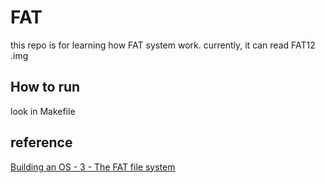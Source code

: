 # FAT

this repo is for learning how FAT system work.
currently, it can read FAT12 .img

## How to run
look in Makefile

## reference
[Building an OS - 3 - The FAT file system](https://www.youtube.com/watch?v=7o3qx66uLz8&list=PLFjM7v6KGMpiH2G-kT781ByCNC_0pKpPN&index=3)
